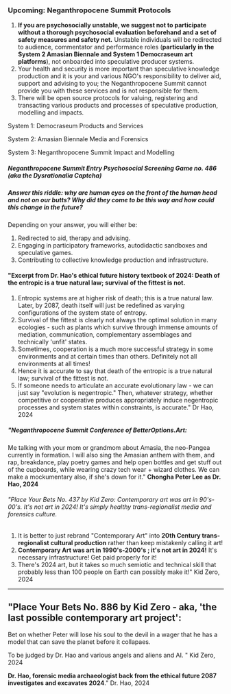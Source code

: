 




### Upcoming: Neganthropocene Summit Protocols
1. **If you are psychosocially unstable, we suggest not to participate without a thorough psychosocial evaluation beforehand and a set of safety measures and safety net.** Unstable individuals will be redirected to audience, commentator and performance roles (**particularly in the System 2 Amasian Biennale and System 1 Democraseum art platforms**), not onboarded into speculative producer systems.
2. Your health and security is more important than speculative knowledge production and it is your and various NGO's responsibility to deliver aid, support and advising to you; the Neganthropocene Summit cannot provide you with these services and is not responsible for them. 
3. There will be open source protocols for valuing, registering and transacting various products and processes of speculative production, modelling and impacts.





System 1: Democraseum
Products and Services

System 2: Amasian Biennale
Media and Forensics

System 3: Neganthropocene Summit
Impact and Modelling






##### Neganthropocene Summit Entry Psychosocial Screening Game no. 486 (aka the Dysrationalia Captcha)

##### Answer this riddle: why are human eyes on the front of the human head and not on our butts? Why did they come to be this way and how could this change in the future?

Depending on your answer, you will either be:
1. Redirected to aid, therapy and advising.
2. Engaging in participatory frameworks, autodidactic sandboxes and speculative games.
3. Contributing to collective knowledge production and infrastructure.





#### "Excerpt from Dr. Hao's ethical future history textbook of 2024: Death of the entropic is a true natural law; survival of the fittest is not.

1. Entropic systems are at higher risk of death; this is a true natural law. Later, by 2087, death itself will just be redefined as varying configurations of the system state of entropy.
2. Survival of the fittest is clearly not always the optimal solution in many ecologies - such as plants which survive through immense amounts of mediation, communication, complementary assemblages and technically 'unfit' states. 
3. Sometimes, cooperation is a much more successful strategy in some environments and at certain times than others. Definitely not all environments at all times!
4. Hence it is accurate to say that death of the entropic is a true natural law; survival of the fittest is not.
5. If someone needs to articulate an accurate evolutionary law - we can just say "evolution is negentropic." Then, whatever strategy, whether competitive or cooperative produces appropriately induce negentropic processes and system states within constraints, is accurate." Dr Hao, 2024







##### "Neganthropocene Summit Conference of BetterOptions.Art: 
Me talking with your mom or grandmom about Amasia, the neo-Pangea currently in formation. I will also sing the Amasian anthem with them, and rap, breakdance, play poetry games and help open bottles and get stuff out of the cupboards, while wearing crazy tech wear + wizard clothes. We can make a mockumentary also, if she's down for it." **Chongha Peter Lee as Dr. Hao, 2024**






###### "Place Your Bets No. 437 by Kid Zero: Contemporary art was art in 90's-00's. It's not art in 2024! It's simply healthy trans-regionalist media and forensics culture.
1. It is better to just rebrand "Contemporary Art" into **20th Century trans-regionalist cultural production** rather than keep mistakenly calling it art!
2. **Contemporary Art was art in 1990's-2000's ; it's not art in 2024!** It's necessary infrastructure! Get paid properly for it!
3. There's 2024 art, but it takes so much semiotic and technical skill that probably less than 100 people on Earth can possibly make it!" Kid Zero, 2024

----





## "Place Your Bets No. 886 by Kid Zero - aka, 'the last possible contemporary art project': 

Bet on whether Peter will lose his soul to the devil in a wager that he has a model that can save the planet before it collapaes.

To be judged by Dr. Hao and various angels and aliens and AI.
" Kid Zero, 2024












**Dr. Hao, forensic media archaeologist back from the ethical future 2087 investigates and excavates 2024**." Dr. Hao, 2024











